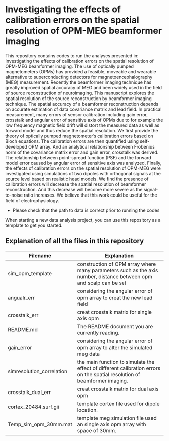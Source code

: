 # Investigating the effects of calibration errors on the spatial resolution of OPM-MEG beamformer imaging
This repository contains codes to run the analyses presented in: Investigating the effects of calibration errors on the spatial resolution of OPM-MEG beamformer imaging. The use of optically pumped magnetometers (OPMs) has provided a feasible, moveable and wearable alternative to superconducting detectors for magnetoencephalography (MEG) measurement. Recently the beamformer imaging technique has greatly improved spatial accuracy of MEG and been widely used in the field of source reconstruction of neuroimaging. This manuscript explores the spatial resolution of the source reconstruction by beamformer imaging technique. The spatial accuracy of a beamformer reconstruction depends on accurate estimation of data covariance matrix and lead field. In practical measurement, many errors of sensor calibration including gain error, crosstalk and angular error of sensitive axis of OPMs due to for example the low frequency magnetic field drift will distort the measured data as well as forward model and thus reduce the spatial resolution. We first provide the theory of optically pumped magnetometer’s calibration errors based on Bloch equations. The calibration errors are then quantified using self-developed OPM array. And an analytical relationship between Frobenius norm of the covariance matrix error and gain error, crosstalk was derived. The relationship between point-spread function (PSF) and the forward model error caused by angular error of sensitive axis was analyzed. Finally, the effects of calibration errors on the spatial resolution of OPM-MEG were investigated using simulations of two dipoles with orthogonal signals at the source level based on realistic head models. We find the presence of calibration errors will decrease the spatial resolution of beamformer reconstruction. And this decrease will become more severe as the signal-to-noise ratio increases.
We believe that this work could be useful for the field of electrophysiology.

* Please check that the path to data is correct prior to running the codes

When starting a new data analysis project, you can use this repository as a template to get you started.

## Explanation of all the files in this repository

| Filename                | Explanation   |
|-------------------------|------------------------------------------------------------------------------------------------------------------------------------------------------------------------------------------------------|
| sim_opm_template             | construction of OPM array where many parameters such as the axis number, distance between opm and scalp can be set 
| angualr_err      | considering the angular error of opm array to creat the new lead field                 
| crosstalk_err     | creat crosstalk matrix for single axis opm                                                                                                                                                                |    
| README.md               | The README document you are currently reading.                                                                                                                                                       |
|gain_error      | considering the angular error of opm array to alter the simulated meg data            |
| simresolution_correlation | the main function to simulate the effect of different calibration errors on the spatial resolution of beamformer imaging.
| crosstalk_dual_err                 | creat crosstalk matrix for dual axis opm                                                  |
| cortex_20484.surf.gii      | template cortex file used for dipole location.
| Temp_sim_opm_30mm.mat      | template meg simulation file used an single axis opm array with space of 30mm. |                

